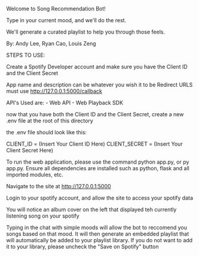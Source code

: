 Welcome to Song Recommendation Bot! 

Type in your current mood, and we'll do the rest. 

We'll generate a curated playlist to help you through those feels.


By: Andy Lee, Ryan Cao, Louis Zeng



STEPS TO USE:

Create a Spotify Developer account and make sure you have the Client ID and the Client Secret

App name and description can be whatever you wish it to be
Redirect URLS must use http://127.0.0.1:5000/callback

API's Used are:
    - Web API
    - Web Playback SDK

now that you have both the Client ID and the Client Secret, create a new .env file at the root of this directory

the .env file should look like this:

CLIENT_ID = (Insert Your Client ID Here)
CLIENT_SECRET = (Insert Your Client Secret Here)

To run the web application, please use the command python app.py, or py app.py. 
Ensure all dependencies are installed such as python, flask and all imported modules, etc.

Navigate to the site at http://127.0.0.1:5000

Login to your spotify account, and allow the site to access your spotify data

You will notice an album cover on the left that displayed teh currently listening song on your spotify

Typing in the chat with simple moods will allow the bot to reccomend you songs based on that mood. 
It will then generate an embedded playlist that will automatically be added to your playlist library.
If you do not want to add it to your library, please uncheck the "Save on Spotify" button



